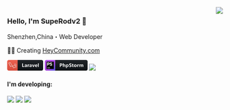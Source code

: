 
<img align="right" src="https://github-readme-stats.vercel.app/api?username=supgeek-rod&theme=vue&count_private=true" />


### Hello, I'm SupeRodv2 👋

Shenzhen,China・Web Developer 
  
:superhero_man: Creating [HeyCommunity.com](https://www.heycommunity.com)   

<div>
<a href="#"><img height="25px" src="https://raw.githubusercontent.com/MikeCodesDotNET/ColoredBadges/master/png/dev/frameworks/laravel@3x.png"></a>
<a href="#"><img height="25px" src="https://raw.githubusercontent.com/MikeCodesDotNET/ColoredBadges/master/png/dev/tools/jetbrains_phpstorm@3x.png"></a>
<a href="#"><img height="25px" src="https://img.shields.io/badge/Composer-885630?style=for-the-badge&logo=Composer&logoColor=white"></a>
</div>

#### I'm developing:

<a href="https://github.com/HeyCommunity/HeyCommunity-backend"><img width="32%" src="https://github-readme-stats.vercel.app/api/pin/?username=heycommunity&repo=heycommunity-backend"></a>
<a href="https://github.com/HeyCommunity/HeyCommunity-wxapp"><img width="33%" src="https://github-readme-stats.vercel.app/api/pin/?username=heycommunity&repo=heycommunity-wxapp"></a>
<a href="https://github.com/supgeek-rod/faker-zh"><img width="32%" src="https://github-readme-stats.vercel.app/api/pin/?username=supgeek-rod&repo=faker-zh"></a>
